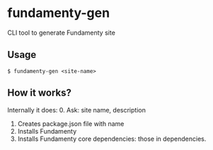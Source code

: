 # fundamenty-gen
CLI tool to generate Fundamenty site


## Usage

```
$ fundamenty-gen <site-name>
```

## How it works?

Internally it does:
0. Ask: site name, description
1. Creates package.json file with name
2. Installs Fundamenty
3. Installs Fundamenty core dependencies:
    those in dependencies.
